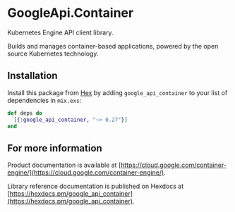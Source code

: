 # GoogleApi.Container

Kubernetes Engine API client library.

Builds and manages container-based applications, powered by the open source Kubernetes technology.

## Installation

Install this package from [Hex](https://hex.pm) by adding
`google_api_container` to your list of dependencies in `mix.exs`:

```elixir
def deps do
  [{:google_api_container, "~> 0.27"}]
end
```

## For more information

Product documentation is available at [https://cloud.google.com/container-engine/](https://cloud.google.com/container-engine/).

Library reference documentation is published on Hexdocs at
[https://hexdocs.pm/google_api_container](https://hexdocs.pm/google_api_container).
